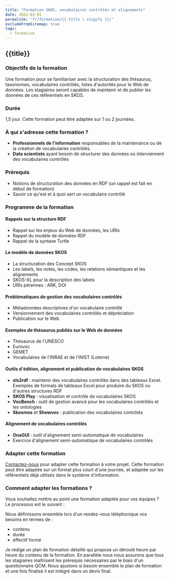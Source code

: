 ```yaml
---
title: "Formation SKOS, vocabulaires contrôlés et alignements"
date: 2022-03-01
permalink: "fr/formation/{{ title | slugify }}/"
excludeFromSitemap: true
tags:
  - formation
---
```


## {{title}}

### Objectifs de la formation

Une formation pour se familiariser avec la structuration des thésaurus, taxonomies, vocabulaires contrôlés, listes d'autorités pour le Web de données. Les stagiaires seront capables de maintenir et de publier les données de ces référentiels en SKOS.


### Durée

1,5 jour. Cette formation peut être adaptée sur 1 ou 2 journées.


### À qui s'adresse cette formation ?

- **Professionnels de l'information** responsables de la maintenance ou de la création de vocabulaires contrôlés.
- **Data scientists** ayant besoin de structurer des données où interviennent des vocabulaires contrôlés

### Prérequis

- Notions de structuration des données en RDF (un rappel est fait en début de formation)
- Savoir ce qu'est et à quoi sert un vocabulaire contrôlé


### Programme de la formation


#### Rappels sur la structure RDF

- Rappel sur les enjeux du Web de données, les URIs
- Rappel du modèle de données RDF
- Rappel de la syntaxe Turtle

#### Le modèle de données SKOS

- La structuration des Concept SKOS
- Les labels, les notes, les codes, les relations sémantiques et les alignements
- SKOS-XL pour la description des labels
- URIs pérennes : ARK, DOI

#### Problématiques de gestion des vocabulaires contrôlés

- Métadonnées descriptives d'un vocabulaire contrôlé
- Versionnement des vocabulaires contrôlés et dépréciation
- Publication sur le Web

#### Exemples de thésaurus publiés sur le Web de données

- Thésaurus de l'UNESCO
- Eurovoc
- GEMET
- Vocabulaires de l'INRAE et de l'INIST (Loterre)

#### Outils d'édition, alignement et publication de vocabulaires SKOS

- **xls2rdf** : maintenir des vocabulaires contrôlés dans des tableaux Excel. Exemples de formats de tableaux Excel pour produire du SKOS ou d'autres structures RDF
- **SKOS Play** : visualisation et contrôle de vocabulaires SKOS
- **VocBench** : outil de gestion avancé pour les vocabulaires contrôlés et les ontologies
- **Skosmos** et **Showvoc** : publication des vocabulaires contrôlés

#### Alignement de vocabulaires contrôlés

- **OnaGUI** : outil d'alignement semi-automatique de vocabulaires
- Exercice d'alignement semi-automatique de vocabulaires contrôlés


### Adapter cette formation

[Contactez-nous](https://sparna.fr/contact/) pour adapter cette formation à votre projet. Cette formation peut être adaptée sur un format plus court d'une journée, et adaptée sur les référentiels déjà utilisés dans le système d'information.

### Comment adapter les formations ?

Vous souhaitez mettre au point une formation adaptée pour vos équipes ? Le processus est le suivant :

Nous définissons ensemble lors d'un rendez-vous téléphonique vos besoins en termes de :
- contenu
- durée
- effectif formé

Je rédige un plan de formation détaillé qui propose un déroulé heure par heure du contenu de la formation.
En parallèle nous nous assurons que tous les stagiaires maîtrisent les prérequis nécessaires par le biais d'un questionnaire QCM.
Nous ajustons si besoin ensemble le plan de formation et une fois finalisé il est intégré dans un devis final.
